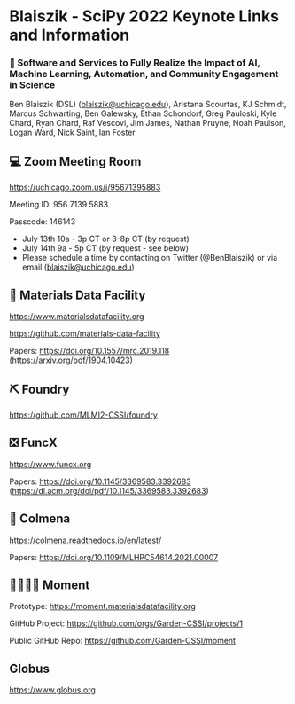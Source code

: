 # Blaiszik - SciPy 2022 Keynote Links and Information

###  🚀 Software and Services to Fully Realize the Impact of AI, Machine Learning, Automation, and Community Engagement in Science

Ben Blaiszik (DSL) (blaiszik@uchicago.edu), Aristana Scourtas, KJ Schmidt, Marcus Schwarting, Ben Galewsky, Ethan Schondorf, Greg Pauloski, Kyle Chard, Ryan Chard, Raf Vescovi, Jim James, Nathan Pruyne, Noah Paulson, Logan Ward, Nick Saint, Ian Foster


##  💻 Zoom Meeting Room
https://uchicago.zoom.us/j/95671395883

Meeting ID: 956 7139 5883

Passcode: 146143

* July 13th 10a - 3p CT or 3-8p CT (by request)
* July 14th 9a - 5p CT (by request - see below)
* Please schedule a time by contacting on Twitter (@BenBlaiszik) or via email (blaiszik@uchicago.edu)

## 🤖 Materials Data Facility
https://www.materialsdatafacility.org

https://github.com/materials-data-facility

Papers: https://doi.org/10.1557/mrc.2019.118 (https://arxiv.org/pdf/1904.10423)

## ⛏️ Foundry
https://github.com/MLMI2-CSSI/foundry

## ❎ FuncX
https://www.funcx.org

Papers: https://doi.org/10.1145/3369583.3392683 (https://dl.acm.org/doi/pdf/10.1145/3369583.3392683)

## 🐝 Colmena
https://colmena.readthedocs.io/en/latest/

Papers: https://doi.org/10.1109/MLHPC54614.2021.00007 

## 🧑‍🎓🧑‍🔬 Moment
Prototype: https://moment.materialsdatafacility.org

GitHub Project: https://github.com/orgs/Garden-CSSI/projects/1

Public GitHub Repo: https://github.com/Garden-CSSI/moment

## Globus
https://www.globus.org

